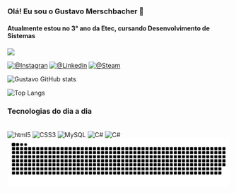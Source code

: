 ### Olá! Eu sou o Gustavo Merschbacher 🤙 
#### Atualmente estou no 3° ano da Etec, cursando Desenvolvimento de Sistemas

<span align="center">
  <img align="center" margin="2" src="https://github-profile-trophy.vercel.app/?username=FWgustavo&margin-w=2&margin-h=15&theme=juicyfresh&no-frame=true">
</span>

[![@Instagran](https://img.shields.io/badge/Instagram-E4405F?style=for-the-badge&logo=instagram&logoColor=white)](https://www.instagram.com/gust4v0_s4mp4i0/)
[![@Linkedin](https://img.shields.io/badge/LinkedIn-0077B5?style=for-the-badge&logo=linkedin&logoColor=white)](https://www.linkedin.com/in/gustavo-merschbacher-533ab82b5/)
[![@Steam](https://img.shields.io/badge/Steam-000000?style=for-the-badge&logo=steam&logoColor=white
)](https://steamcommunity.com/id/guh_fw/)

![Gustavo GitHub stats](https://github-readme-stats.vercel.app/api?username=FWgustavo&show_icons=true&theme=dracula&hide_border=true)

![Top Langs](https://github-readme-stats.vercel.app/api/top-langs/?username=FWgustavo&layout-vertical&theme=dracula&hide_border=true)
### Tecnologias do dia a dia

<div style="display: inline_block"><br>
  <img align="center" alt="html5" height="40" src="https://prosimples.com/wp-content/uploads/2024/01/html.png">
  <img align="center" alt="CSS3" height="40" src="https://cdn.worldvectorlogo.com/logos/css-3.svg">
  <img align="center" alt="MySQL" height="40" src="https://www.ovhcloud.com/sites/default/files/styles/large_screens_1x/public/2021-09/ECX-1909_Hero_MySQL_600x400%402x-1_0.png">
  <img align="center" alt="C#" height="40" src="https://upload.wikimedia.org/wikipedia/commons/b/bd/Logo_C_sharp.svg">
  <img align="center" alt="C#" height="30" src="https://logodownload.org/wp-content/uploads/2016/10/php-logo.png">
</div>

<picture align="center">
  <source media="(prefers-color-scheme: dark)" srcset="https://raw.githubusercontent.com/mari4souza/mari4souza/output/github-contribution-grid-snake-dark.svg">
  <source media="(prefers-color-scheme: light)" srcset="https://raw.githubusercontent.com/mari4souza/mari4souza/output/github-contribution-grid-snake-dark.svg">
  <img align="center" alt="github contribution grid snake animation" src="https://raw.githubusercontent.com/mari4souza/mari4souza/output/github-contribution-grid-snake.svg">
</picture>
